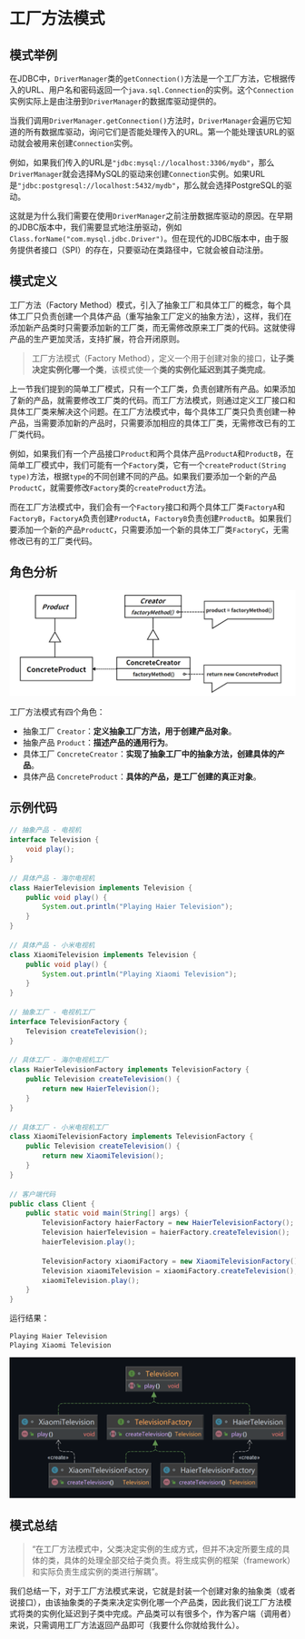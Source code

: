 # 工厂方法模式

## 模式举例

在JDBC中，`DriverManager`类的`getConnection()`方法是一个工厂方法，它根据传入的URL、用户名和密码返回一个`java.sql.Connection`的实例。这个`Connection`实例实际上是由注册到`DriverManager`的数据库驱动提供的。

当我们调用`DriverManager.getConnection()`方法时，`DriverManager`会遍历它知道的所有数据库驱动，询问它们是否能处理传入的URL。第一个能处理该URL的驱动就会被用来创建`Connection`实例。

例如，如果我们传入的URL是`"jdbc:mysql://localhost:3306/mydb"`，那么`DriverManager`就会选择MySQL的驱动来创建`Connection`实例。如果URL是`"jdbc:postgresql://localhost:5432/mydb"`，那么就会选择PostgreSQL的驱动。

这就是为什么我们需要在使用`DriverManager`之前注册数据库驱动的原因。在早期的JDBC版本中，我们需要显式地注册驱动，例如`Class.forName("com.mysql.jdbc.Driver")`。但在现代的JDBC版本中，由于服务提供者接口（SPI）的存在，只要驱动在类路径中，它就会被自动注册。

## 模式定义

工厂方法（Factory Method）模式，引入了抽象工厂和具体工厂的概念，每个具体工厂只负责创建一个具体产品（重写抽象工厂定义的抽象方法），这样，我们在添加新产品类时只需要添加新的工厂类，而无需修改原来工厂类的代码。这就使得产品的生产更加灵活，支持扩展，符合开闭原则。

> 工厂方法模式（Factory Method），定义一个用于创建对象的接口，**让子类决定实例化哪一个类**，该模式使一个**类的实例化延迟到其子类完成**。

上一节我们提到的简单工厂模式，只有一个工厂类，负责创建所有产品。如果添加了新的产品，就需要修改工厂类的代码。而工厂方法模式，则通过定义工厂接口和具体工厂类来解决这个问题。在工厂方法模式中，每个具体工厂类只负责创建一种产品，当需要添加新的产品时，只需要添加相应的具体工厂类，无需修改已有的工厂类代码。

例如，如果我们有一个产品接口`Product`和两个具体产品`ProductA`和`ProductB`，在简单工厂模式中，我们可能有一个`Factory`类，它有一个`createProduct(String type)`方法，根据`type`的不同创建不同的产品。如果我们要添加一个新的产品`ProductC`，就需要修改`Factory`类的`createProduct`方法。

而在工厂方法模式中，我们会有一个`Factory`接口和两个具体工厂类`FactoryA`和`FactoryB`，`FactoryA`负责创建`ProductA`，`FactoryB`负责创建`ProductB`。如果我们要添加一个新的产品`ProductC`，只需要添加一个新的具体工厂类`FactoryC`，无需修改已有的工厂类代码。

## 角色分析

![img](images/2_工厂方法/5968a8a58e4e0cda5b4acfe05bf71414.png)

工厂方法模式有四个角色：

- 抽象工厂 `Creator`：**定义抽象工厂方法，用于创建产品对象**。
- 抽象产品 `Product`：**描述产品的通用行为**。
- 具体工厂 `ConcreteCreator`：**实现了抽象工厂中的抽象方法，创建具体的产品**。
- 具体产品 `ConcreteProduct`：**具体的产品，是工厂创建的真正对象**。

## 示例代码

```java
// 抽象产品 - 电视机
interface Television {
    void play();
}

// 具体产品 - 海尔电视机
class HaierTelevision implements Television {
    public void play() {
        System.out.println("Playing Haier Television");
    }
}

// 具体产品 - 小米电视机
class XiaomiTelevision implements Television {
    public void play() {
        System.out.println("Playing Xiaomi Television");
    }
}

// 抽象工厂 - 电视机工厂
interface TelevisionFactory {
    Television createTelevision();
}

// 具体工厂 - 海尔电视机工厂
class HaierTelevisionFactory implements TelevisionFactory {
    public Television createTelevision() {
        return new HaierTelevision();
    }
}

// 具体工厂 - 小米电视机工厂
class XiaomiTelevisionFactory implements TelevisionFactory {
    public Television createTelevision() {
        return new XiaomiTelevision();
    }
}

// 客户端代码
public class Client {
    public static void main(String[] args) {
        TelevisionFactory haierFactory = new HaierTelevisionFactory();
        Television haierTelevision = haierFactory.createTelevision();
        haierTelevision.play();

        TelevisionFactory xiaomiFactory = new XiaomiTelevisionFactory();
        Television xiaomiTelevision = xiaomiFactory.createTelevision();
        xiaomiTelevision.play();
    }
}
```

运行结果：

```
Playing Haier Television
Playing Xiaomi Television
```

![image-20240509185024545](images/2_工厂方法/image-20240509185024545.png)


## 模式总结

> “在工厂方法模式中，父类决定实例的生成方式，但并不决定所要生成的具体的类，具体的处理全部交给子类负责。将生成实例的框架（framework）和实际负责生成实例的类进行解耦”。

我们总结一下，对于工厂方法模式来说，它就是封装一个创建对象的抽象类（或者说接口），由该抽象类的子类来决定实例化哪一个产品类，因此我们说工厂方法模式将类的实例化延迟到子类中完成。产品类可以有很多个，作为客户端（调用者）来说，只需调用工厂方法返回产品即可（我要什么你就给我什么）。